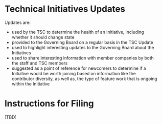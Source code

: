 [//]: # (SPDX-License-Identifier: CC-BY-4.0)

# Technical Initiatives Updates

Updates are:
- used by the TSC to determine the health of an Initiative, including whether it should change state
- provided to the Governing Board on a regular basis in the TSC Update
- used to highlight interesting updates to the Governing Board about the Initiatives
- used to share interesting information with member companies by both the staff and TSC members
- suggested as a point of reference for newcomers to determine if a Initiative would be worth joining based on information like the contributor diversity, as well as, the type of feature work that is ongoing within the Initiative

# Instructions for Filing
[TBD]
